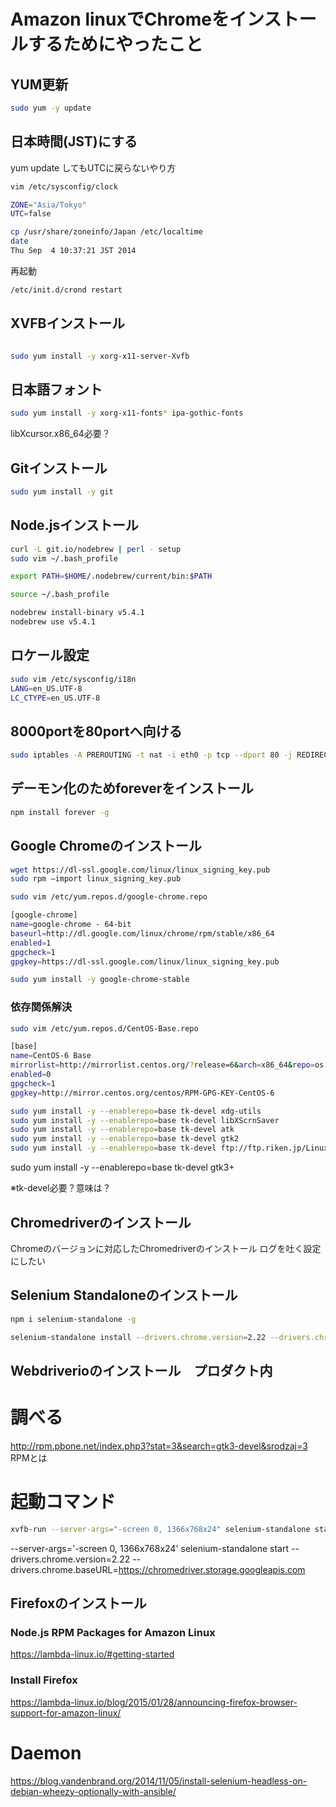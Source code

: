 
# Amazon linuxでChromeをインストールするためにやったこと

## YUM更新
```sh
sudo yum -y update
```

## 日本時間(JST)にする
yum update してもUTCに戻らないやり方

```sh
vim /etc/sysconfig/clock

ZONE="Asia/Tokyo"
UTC=false
```

```sh
cp /usr/share/zoneinfo/Japan /etc/localtime
date
Thu Sep  4 10:37:21 JST 2014
```

再起動
```sh
/etc/init.d/crond restart
```

## XVFBインストール
```sh

sudo yum install -y xorg-x11-server-Xvfb
```

## 日本語フォント
```sh
sudo yum install -y xorg-x11-fonts* ipa-gothic-fonts
```
libXcursor.x86_64必要？

## Gitインストール
```sh
sudo yum install -y git
```

## Node.jsインストール
```sh
curl -L git.io/nodebrew | perl - setup
sudo vim ~/.bash_profile

export PATH=$HOME/.nodebrew/current/bin:$PATH

source ~/.bash_profile

nodebrew install-binary v5.4.1
nodebrew use v5.4.1
```

## ロケール設定
```sh
sudo vim /etc/sysconfig/i18n
LANG=en_US.UTF-8
LC_CTYPE=en_US.UTF-8
```

## 8000portを80portへ向ける
```sh
sudo iptables -A PREROUTING -t nat -i eth0 -p tcp --dport 80 -j REDIRECT --to-port 8000
```

## デーモン化のためforeverをインストール
```sh
npm install forever -g
```

## Google Chromeのインストール
```sh
wget https://dl-ssl.google.com/linux/linux_signing_key.pub
sudo rpm –import linux_signing_key.pub

sudo vim /etc/yum.repos.d/google-chrome.repo

[google-chrome]
name=google-chrome - 64-bit
baseurl=http://dl.google.com/linux/chrome/rpm/stable/x86_64
enabled=1
gpgcheck=1
gpgkey=https://dl-ssl.google.com/linux/linux_signing_key.pub

sudo yum install -y google-chrome-stable
```

###  依存関係解決
```sh
sudo vim /etc/yum.repos.d/CentOS-Base.repo

[base]
name=CentOS-6 Base
mirrorlist=http://mirrorlist.centos.org/?release=6&arch=x86_64&repo=os
enabled=0
gpgcheck=1
gpgkey=http://mirror.centos.org/centos/RPM-GPG-KEY-CentOS-6
```

```sh
sudo yum install -y --enablerepo=base tk-devel xdg-utils
sudo yum install -y --enablerepo=base tk-devel libXScrnSaver
sudo yum install -y --enablerepo=base tk-devel atk
sudo yum install -y --enablerepo=base tk-devel gtk2
sudo yum install -y --enablerepo=base tk-devel ftp://ftp.riken.jp/Linux/centos/6/os/x86_64/Packages/GConf2-2.28.0-6.el6.x86_64.rpm
```

sudo yum install -y --enablerepo=base tk-devel gtk3+

※tk-devel必要？意味は？

## Chromedriverのインストール
Chromeのバージョンに対応したChromedriverのインストール
ログを吐く設定にしたい

## Selenium Standaloneのインストール
```sh
npm i selenium-standalone -g

selenium-standalone install --drivers.chrome.version=2.22 --drivers.chrome.baseURL=https://chromedriver.storage.googleapis.com
```

## Webdriverioのインストール　プロダクト内


# 調べる
http://rpm.pbone.net/index.php3?stat=3&search=gtk3-devel&srodzaj=3
RPMとは

# 起動コマンド
```sh
xvfb-run --server-args="-screen 0, 1366x768x24" selenium-standalone start --drivers.chrome.version=2.22 --drivers.chrome.baseURL=https://chromedriver.storage.googleapis.com
```
--server-args='-screen 0, 1366x768x24' selenium-standalone start --drivers.chrome.version=2.22 --drivers.chrome.baseURL=https://chromedriver.storage.googleapis.com


## Firefoxのインストール
### Node.js RPM Packages for Amazon Linux
https://lambda-linux.io/#getting-started

### Install Firefox
https://lambda-linux.io/blog/2015/01/28/announcing-firefox-browser-support-for-amazon-linux/

# Daemon
https://blog.vandenbrand.org/2014/11/05/install-selenium-headless-on-debian-wheezy-optionally-with-ansible/

